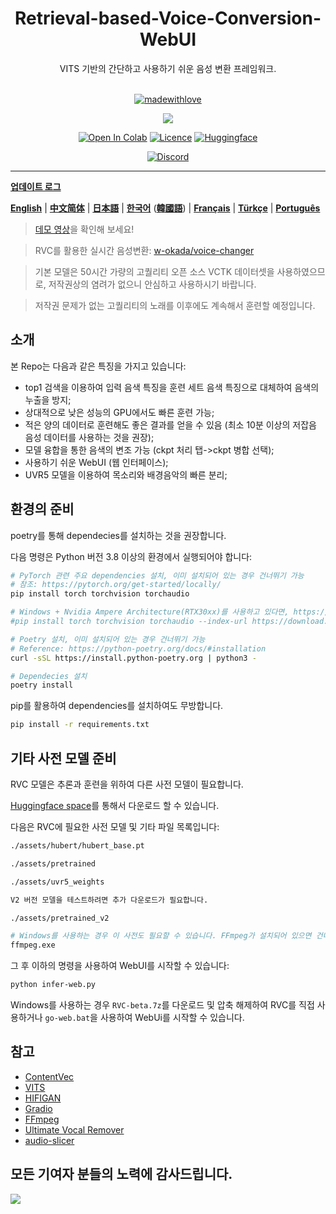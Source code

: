 <div align="center">

<h1>Retrieval-based-Voice-Conversion-WebUI</h1>
VITS 기반의 간단하고 사용하기 쉬운 음성 변환 프레임워크.<br><br>

[![madewithlove](https://img.shields.io/badge/made_with-%E2%9D%A4-red?style=for-the-badge&labelColor=orange
)](https://github.com/RVC-Project/Retrieval-based-Voice-Conversion-WebUI)

<img src="https://counter.seku.su/cmoe?name=rvc&theme=r34" /><br>

[![Open In Colab](https://img.shields.io/badge/Colab-F9AB00?style=for-the-badge&logo=googlecolab&color=525252)](https://colab.research.google.com/github/RVC-Project/Retrieval-based-Voice-Conversion-WebUI/blob/main/Retrieval_based_Voice_Conversion_WebUI.ipynb)
[![Licence](https://img.shields.io/github/license/RVC-Project/Retrieval-based-Voice-Conversion-WebUI?style=for-the-badge)](https://github.com/RVC-Project/Retrieval-based-Voice-Conversion-WebUI/blob/main/LICENSE)
[![Huggingface](https://img.shields.io/badge/🤗%20-Spaces-yellow.svg?style=for-the-badge)](https://huggingface.co/lj1995/VoiceConversionWebUI/tree/main/)

[![Discord](https://img.shields.io/badge/RVC%20Developers-Discord-7289DA?style=for-the-badge&logo=discord&logoColor=white)](https://discord.gg/HcsmBBGyVk)

</div>

---

[**업데이트 로그**](https://github.com/RVC-Project/Retrieval-based-Voice-Conversion-WebUI/blob/main/docs/Changelog_KO.md)

[**English**](../en/README.en.md) | [**中文简体**](../../README.md) | [**日本語**](../jp/README.ja.md) | [**한국어**](../kr/README.ko.md) ([**韓國語**](../kr/README.ko.han.md)) | [**Français**](../fr/README.fr.md) | [**Türkçe**](../tr/README.tr.md) | [**Português**](../pt/README.pt.md)

> [데모 영상](https://www.bilibili.com/video/BV1pm4y1z7Gm/)을 확인해 보세요!

> RVC를 활용한 실시간 음성변환: [w-okada/voice-changer](https://github.com/w-okada/voice-changer)

> 기본 모델은 50시간 가량의 고퀄리티 오픈 소스 VCTK 데이터셋을 사용하였으므로, 저작권상의 염려가 없으니 안심하고 사용하시기 바랍니다.

> 저작권 문제가 없는 고퀄리티의 노래를 이후에도 계속해서 훈련할 예정입니다.

## 소개

본 Repo는 다음과 같은 특징을 가지고 있습니다:

- top1 검색을 이용하여 입력 음색 특징을 훈련 세트 음색 특징으로 대체하여 음색의 누출을 방지;
- 상대적으로 낮은 성능의 GPU에서도 빠른 훈련 가능;
- 적은 양의 데이터로 훈련해도 좋은 결과를 얻을 수 있음 (최소 10분 이상의 저잡음 음성 데이터를 사용하는 것을 권장);
- 모델 융합을 통한 음색의 변조 가능 (ckpt 처리 탭->ckpt 병합 선택);
- 사용하기 쉬운 WebUI (웹 인터페이스);
- UVR5 모델을 이용하여 목소리와 배경음악의 빠른 분리;

## 환경의 준비

poetry를 통해 dependecies를 설치하는 것을 권장합니다.

다음 명령은 Python 버전 3.8 이상의 환경에서 실행되어야 합니다:

```bash
# PyTorch 관련 주요 dependencies 설치, 이미 설치되어 있는 경우 건너뛰기 가능
# 참조: https://pytorch.org/get-started/locally/
pip install torch torchvision torchaudio

# Windows + Nvidia Ampere Architecture(RTX30xx)를 사용하고 있다면, https://github.com/RVC-Project/Retrieval-based-Voice-Conversion-WebUI/issues/21 에서 명시된 것과 같이 PyTorch에 맞는 CUDA 버전을 지정해야 합니다.
#pip install torch torchvision torchaudio --index-url https://download.pytorch.org/whl/cu117

# Poetry 설치, 이미 설치되어 있는 경우 건너뛰기 가능
# Reference: https://python-poetry.org/docs/#installation
curl -sSL https://install.python-poetry.org | python3 -

# Dependecies 설치
poetry install
```

pip를 활용하여 dependencies를 설치하여도 무방합니다.

```bash
pip install -r requirements.txt
```

## 기타 사전 모델 준비

RVC 모델은 추론과 훈련을 위하여 다른 사전 모델이 필요합니다.

[Huggingface space](https://huggingface.co/lj1995/VoiceConversionWebUI/tree/main/)를 통해서 다운로드 할 수 있습니다.

다음은 RVC에 필요한 사전 모델 및 기타 파일 목록입니다:

```bash
./assets/hubert/hubert_base.pt

./assets/pretrained 

./assets/uvr5_weights

V2 버전 모델을 테스트하려면 추가 다운로드가 필요합니다.

./assets/pretrained_v2

# Windows를 사용하는 경우 이 사전도 필요할 수 있습니다. FFmpeg가 설치되어 있으면 건너뛰어도 됩니다.
ffmpeg.exe
```

그 후 이하의 명령을 사용하여 WebUI를 시작할 수 있습니다:

```bash
python infer-web.py
```

Windows를 사용하는 경우 `RVC-beta.7z`를 다운로드 및 압축 해제하여 RVC를 직접 사용하거나 `go-web.bat`을 사용하여 WebUi를 시작할 수 있습니다.

## 참고

- [ContentVec](https://github.com/auspicious3000/contentvec/)
- [VITS](https://github.com/jaywalnut310/vits)
- [HIFIGAN](https://github.com/jik876/hifi-gan)
- [Gradio](https://github.com/gradio-app/gradio)
- [FFmpeg](https://github.com/FFmpeg/FFmpeg)
- [Ultimate Vocal Remover](https://github.com/Anjok07/ultimatevocalremovergui)
- [audio-slicer](https://github.com/openvpi/audio-slicer)

## 모든 기여자 분들의 노력에 감사드립니다.

<a href="https://github.com/RVC-Project/Retrieval-based-Voice-Conversion-WebUI/graphs/contributors" target="_blank">
  <img src="https://contrib.rocks/image?repo=RVC-Project/Retrieval-based-Voice-Conversion-WebUI" />
</a>
